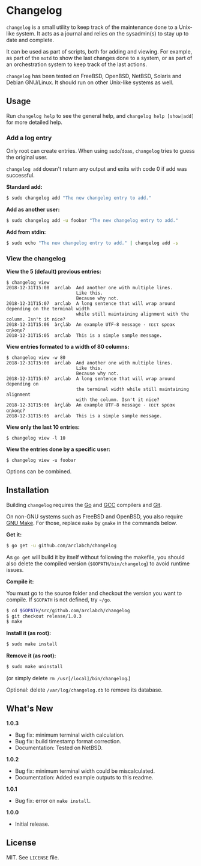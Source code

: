 # Changelog

`changelog` is a small utility to keep track of the maintenance done to a Unix-like system. It acts as a journal and relies on the sysadmin(s) to stay up to date and complete.

It can be used as part of scripts, both for adding and viewing. For example, as part of the `motd` to show the last changes done to a system, or as part of an orchestration system to keep track of the last actions.

`changelog` has been tested on FreeBSD, OpenBSD, NetBSD, Solaris and Debian GNU/Linux. It should run on other Unix-like systems as well.

## Usage

Run `changelog help` to see the general help, and `changelog help [show|add]` for more detailed help.

### Add a log entry

Only root can create entries. When using `sudo`/`doas`, `changelog` tries to guess the original user.

`changelog add` doesn't return any output and exits with code 0 if add was successful.

**Standard add:**

```sh
$ sudo changelog add "The new changelog entry to add."
```

**Add as another user:**

```sh
$ sudo changelog add -u foobar "The new changelog entry to add."
```

**Add from stdin:**

```sh
$ sudo echo "The new changelog entry to add." | changelog add -s
```

### View the changelog

**View the 5 (default) previous entries:**

```
$ changelog view
2018-12-31T15:08  arclab  And another one with multiple lines.
                          Like this.
                          Because why not.
2018-12-31T15:07  arclab  A long sentence that will wrap around depending on the terminal width
                          while still maintaining alignment with the column. Isn't it nice?
2018-12-31T15:06  àrçláb  An example UTF-8 message - ℓεετ sρεακ αηλοηε?
2018-12-31T15:05  arclab  This is a simple sample message.
```

**View entries formated to a width of 80 columns:**

```
$ changelog view -w 80
2018-12-31T15:08  arclab  And another one with multiple lines.
                          Like this.
                          Because why not.
2018-12-31T15:07  arclab  A long sentence that will wrap around depending on
                          the terminal width while still maintaining alignment
                          with the column. Isn't it nice?
2018-12-31T15:06  àrçláb  An example UTF-8 message - ℓεετ sρεακ αηλοηε?
2018-12-31T15:05  arclab  This is a simple sample message.
```

**View only the last 10 entries:**

```
$ changelog view -l 10
```

**View the entries done by a specific user:**

```
$ changelog view -u foobar
```

Options can be combined.

## Installation

Building `changelog` requires the [Go](https://golang.org/) and [GCC](https://gcc.gnu.org/) compilers and [Git](https://git-scm.com/).

On non-GNU systems such as FreeBSD and OpenBSD, you also require [GNU Make](https://www.gnu.org/software/make/). For those, replace `make` by `gmake` in the commands below.

**Get it:**

```sh
$ go get -u github.com/arclabch/changelog
```

As `go get` will build it by itself without following the makefile, you should also delete the compiled version (`$GOPATH/bin/changelog`) to avoid runtime issues.

**Compile it:**

You must go to the source folder and checkout the version you want to compile. If `$GOPATH` is not defined, try `~/go`.

```sh
$ cd $GOPATH/src/github.com/arclabch/changelog
$ git checkout release/1.0.3
$ make
```

**Install it (as root):**

```sh
$ sudo make install
```

**Remove it (as root):**

```sh
$ sudo make uninstall
```

(or simply delete `rm /usr[/local]/bin/changelog`.)

Optional: delete `/var/log/changelog.db` to remove its database.

## What's New

**1.0.3**

- Bug fix: minimum terminal width calculation.
- Bug fix: build timestamp format correction.
- Documentation: Tested on NetBSD.

**1.0.2**

- Bug fix: minimum terminal width could be miscalculated.
- Documentation: Added example outputs to this readme.

**1.0.1**

- Bug fix: error on `make install`.

**1.0.0**

- Initial release.

## License

MIT. See `LICENSE` file.